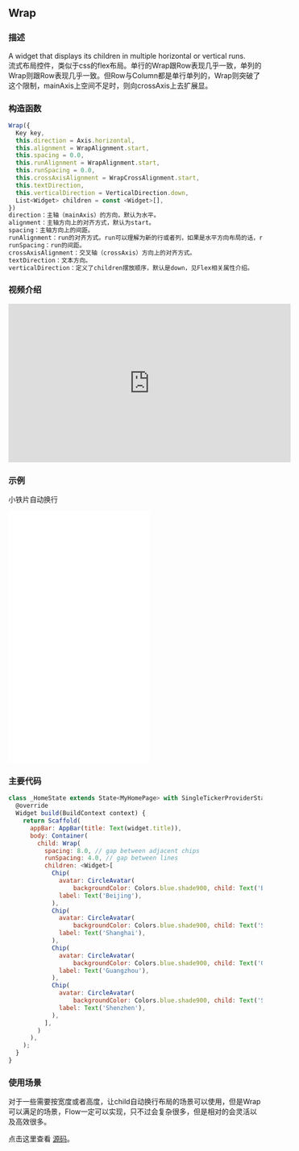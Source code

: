 ## Wrap

### 描述
A widget that displays its children in multiple horizontal or vertical runs.  
流式布局控件，类似于css的flex布局。单行的Wrap跟Row表现几乎一致，单列的Wrap则跟Row表现几乎一致。但Row与Column都是单行单列的，Wrap则突破了这个限制，mainAxis上空间不足时，则向crossAxis上去扩展显。

### 构造函数
```javascript
Wrap({
  Key key,
  this.direction = Axis.horizontal,
  this.alignment = WrapAlignment.start,
  this.spacing = 0.0,
  this.runAlignment = WrapAlignment.start,
  this.runSpacing = 0.0,
  this.crossAxisAlignment = WrapCrossAlignment.start,
  this.textDirection,
  this.verticalDirection = VerticalDirection.down,
  List<Widget> children = const <Widget>[],
})
direction：主轴（mainAxis）的方向，默认为水平。
alignment：主轴方向上的对齐方式，默认为start。
spacing：主轴方向上的间距。
runAlignment：run的对齐方式。run可以理解为新的行或者列，如果是水平方向布局的话，run可以理解为新的一行。
runSpacing：run的间距。
crossAxisAlignment：交叉轴（crossAxis）方向上的对齐方式。
textDirection：文本方向。
verticalDirection：定义了children摆放顺序，默认是down，见Flex相关属性介绍。
```
### 视频介绍
<iframe width="560" height="315" src="https://www.youtube.com/embed/z5iw2SeFx2M" frameborder="0" allow="accelerometer; autoplay; encrypted-media; gyroscope; picture-in-picture" allowfullscreen></iframe>

### 示例  
小铁片自动换行
<iframe src="./web/index.html" width="280px" height="500px" frameborder="0" scrolling="no"></iframe>

### 主要代码
```javascript
class _HomeState extends State<MyHomePage> with SingleTickerProviderStateMixin {
  @override
  Widget build(BuildContext context) {
    return Scaffold(
      appBar: AppBar(title: Text(widget.title)),
      body: Container(
        child: Wrap(
          spacing: 8.0, // gap between adjacent chips
          runSpacing: 4.0, // gap between lines
          children: <Widget>[
            Chip(
              avatar: CircleAvatar(
                  backgroundColor: Colors.blue.shade900, child: Text('BJ', style: TextStyle(fontSize: 10.0),)),
              label: Text('Beijing'),
            ),
            Chip(
              avatar: CircleAvatar(
                  backgroundColor: Colors.blue.shade900, child: Text('SH', style: TextStyle(fontSize: 10.0),)),
              label: Text('Shanghai'),
            ),
            Chip(
              avatar: CircleAvatar(
                  backgroundColor: Colors.blue.shade900, child: Text('GZ', style: TextStyle(fontSize: 10.0),)),
              label: Text('Guangzhou'),
            ),
            Chip(
              avatar: CircleAvatar(
                  backgroundColor: Colors.blue.shade900, child: Text('SZ', style: TextStyle(fontSize: 10.0),)),
              label: Text('Shenzhen'),
            ),
          ],
        )
      ),
    );
  }
}
```
### 使用场景
对于一些需要按宽度或者高度，让child自动换行布局的场景可以使用，但是Wrap可以满足的场景，Flow一定可以实现，只不过会复杂很多，但是相对的会灵活以及高效很多。

点击这里查看 [源码](./web/main.dart)。

